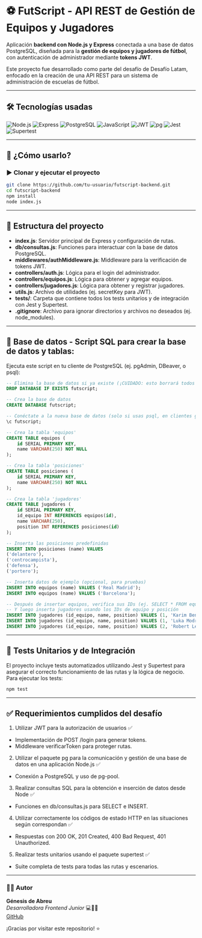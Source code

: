 # ⚽ FutScript - API REST de Gestión de Equipos y Jugadores

Aplicación **backend con Node.js y Express** conectada a una base de datos PostgreSQL, diseñada para la **gestión de equipos y jugadores de fútbol**, con autenticación de administrador mediante **tokens JWT**.

Este proyecto fue desarrollado como parte del desafío de Desafío Latam, enfocado en la creación de una API REST para un sistema de administración de escuelas de fútbol.

---

## 🛠️ Tecnologías usadas

![Node.js](https://img.shields.io/badge/Node.js-339933?style=for-the-badge&logo=node.js&logoColor=white)
![Express](https://img.shields.io/badge/Express.js-black?style=for-the-badge)
![PostgreSQL](https://img.shields.io="https://img.shields.io/badge/PostgreSQL-336791?style=for-the-badge&logo=postgresql&logoColor=white")
![JavaScript](https://img.shields.io/badge/JavaScript-F7DF1E?style=for-the-badge&logo=javascript&logoColor=black)
![JWT](https://img.shields.io/badge/JWT-black?style=for-the-badge&logo=JSON%20web%20tokens)
![pg](https://img.shields.io/badge/pg-4169E1?style=for-the-badge&logo=postgresql&logoColor=white)
![Jest](https://img.shields.io/badge/Jest-C21325?style=for-the-badge&logo=jest&logoColor=white)
![Supertest](https://img.shields.io/badge/Supertest-0D1117?style=for-the-badge&logo=mocha&logoColor=white)

---

## 🚀 ¿Cómo usarlo?

### ▶️ Clonar y ejecutar el proyecto

```bash
git clone https://github.com/tu-usuario/futscript-backend.git
cd futscript-backend
npm install
node index.js
```

---

## 📁 Estructura del proyecto

- **index.js**: Servidor principal de Express y configuración de rutas.
- **db/consultas.js**: Funciones para interactuar con la base de datos PostgreSQL.
- **middlewares/authMiddleware.js**: Middleware para la verificación de tokens JWT.
- **controllers/auth.js**: Lógica para el login del administrador.
- **controllers/equipos.js**: Lógica para obtener y agregar equipos.
- **controllers/jugadores.js**: Lógica para obtener y registrar jugadores.
- **utils.js**: Archivo de utilidades (ej. secretKey para JWT).
- **__tests__/**: Carpeta que contiene todos los tests unitarios y de integración con Jest y Supertest.
- **.gitignore**: Archivo para ignorar directorios y archivos no deseados (ej. node_modules).


---

## 🧪 Base de datos - Script SQL para crear la base de datos y tablas:

Ejecuta este script en tu cliente de PostgreSQL (ej. pgAdmin, DBeaver, o psql):

```sql
-- Elimina la base de datos si ya existe (¡CUIDADO: esto borrará todos los datos!)
DROP DATABASE IF EXISTS futscript;

-- Crea la base de datos
CREATE DATABASE futscript;

-- Conéctate a la nueva base de datos (solo si usas psql, en clientes gráficos, conéctate manualmente)
\c futscript;

-- Crea la tabla 'equipos'
CREATE TABLE equipos (
    id SERIAL PRIMARY KEY,
    name VARCHAR(250) NOT NULL
);

-- Crea la tabla 'posiciones'
CREATE TABLE posiciones (
    id SERIAL PRIMARY KEY,
    name VARCHAR(250) NOT NULL
);

-- Crea la tabla 'jugadores'
CREATE TABLE jugadores (
    id SERIAL PRIMARY KEY,
    id_equipo INT REFERENCES equipos(id),
    name VARCHAR(250),
    position INT REFERENCES posiciones(id)
);

-- Inserta las posiciones predefinidas
INSERT INTO posiciones (name) VALUES
('delantero'),
('centrocampista'),
('defensa'),
('portero');

-- Inserta datos de ejemplo (opcional, para pruebas)
INSERT INTO equipos (name) VALUES ('Real Madrid');
INSERT INTO equipos (name) VALUES ('Barcelona');

-- Después de insertar equipos, verifica sus IDs (ej. SELECT * FROM equipos;)
-- Y luego inserta jugadores usando los IDs de equipo y posición
INSERT INTO jugadores (id_equipo, name, position) VALUES (1, 'Karim Benzema', 1); -- Asumiendo ID 1 para Real Madrid y 1 para delantero
INSERT INTO jugadores (id_equipo, name, position) VALUES (1, 'Luka Modrić', 2);    -- Asumiendo ID 1 para Real Madrid y 2 para centrocampista
INSERT INTO jugadores (id_equipo, name, position) VALUES (2, 'Robert Lewandowski', 1); -- Asumiendo ID 2 para Barcelona y 1 para delantero
```

---


## 🧪 Tests Unitarios y de Integración

El proyecto incluye tests automatizados utilizando Jest y Supertest para asegurar el correcto funcionamiento de las rutas y la lógica de negocio.
Para ejecutar los tests:

```bash
npm test
```

---

## ✅ Requerimientos cumplidos del desafío

1. Utilizar JWT para la autorización de usuarios ✅
- Implementación de POST /login para generar tokens.
- Middleware verificarToken para proteger rutas.
2. Utilizar el paquete pg para la comunicación y gestión de una base de datos en una aplicación Node.js ✅
- Conexión a PostgreSQL y uso de pg-pool.
3. Realizar consultas SQL para la obtención e inserción de datos desde Node ✅
- Funciones en db/consultas.js para SELECT e INSERT.
4. Utilizar correctamente los códigos de estado HTTP en las situaciones según correspondan ✅
- Respuestas con 200 OK, 201 Created, 400 Bad Request, 401 Unauthorized.
5. Realizar tests unitarios usando el paquete supertest ✅
- Suite completa de tests para todas las rutas y escenarios.

---

### 👩‍💻 Autor
**Génesis de Abreu**  
*Desarrolladora Frontend Junior* 💻🎨✨  
[GitHub](https://github.com/Genesisdeabreu)

¡Gracias por visitar este repositorio! ⭐